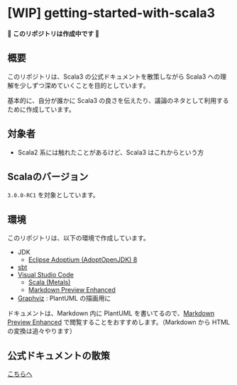 # [WIP] getting-started-with-scala3

**:construction: このリポジトリは作成中です :construction:**

## 概要

このリポジトリは、Scala3 の公式ドキュメントを散策しながら Scala3 への理解を少しずつ深めていくことを目的としています。

基本的に、自分が誰かに Scala3 の良さを伝えたり、議論のネタとして利用するために作成しています。

## 対象者

- Scala2 系には触れたことがあるけど、Scala3 はこれからという方

## Scalaのバージョン

`3.0.0-RC1` を対象としています。

## 環境

このリポジトリは、以下の環境で作成しています。

- JDK
  - [Eclipse Adoptium (AdoptOpenJDK) 8](https://adoptopenjdk.net/?variant=openjdk8&jvmVariant=hotspot)
- [sbt](https://www.scala-sbt.org/download.html)
- [Visual Studio Code](https://azure.microsoft.com/ja-jp/products/visual-studio-code/)
  - [Scala (Metals)](https://marketplace.visualstudio.com/items?itemName=scalameta.metals)
  - [Markdown Preview Enhanced](https://marketplace.visualstudio.com/items?itemName=shd101wyy.markdown-preview-enhanced)
- [Graphviz](https://www.graphviz.org/) : PlantUML の描画用に

ドキュメントは、Markdown 内に PlantUML を書いてるので、[Markdown Preview Enhanced](https://shd101wyy.github.io/markdown-preview-enhanced/#/) で閲覧することをおすすめします。（Markdown から HTML の変換は追々やります）

## 公式ドキュメントの散策

[こちらへ](docs)
